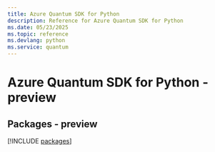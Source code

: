 ```yaml
---
title: Azure Quantum SDK for Python
description: Reference for Azure Quantum SDK for Python
ms.date: 05/23/2025
ms.topic: reference
ms.devlang: python
ms.service: quantum
---
```

# Azure Quantum SDK for Python - preview
## Packages - preview
[!INCLUDE [packages](quantum-index.md)]
